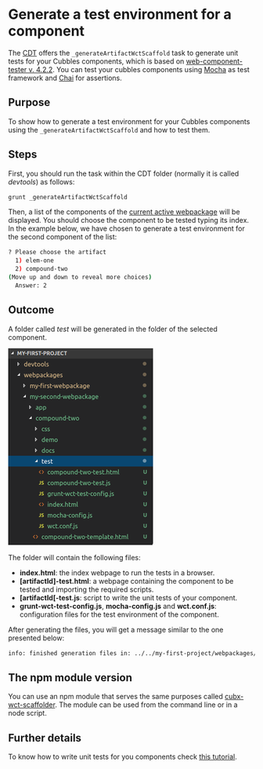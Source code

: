 # Generate a test environment for a component

The [CDT](../README.md) offers the `_generateArtifactWctScaffold` task to generate unit tests for your Cubbles components, which is based on [web-component-tester v. 4.2.2](https://www.npmjs.com/package/web-component-tester/v/4.2.2). You can test your cubbles components using [Mocha](https://mochajs.org/) as test framework and [Chai](https://www.chaijs.com/) for assertions.

## Purpose

To show how to generate a test environment for your Cubbles components using the `_generateArtifactWctScaffold` and how to test them.

## Steps

First, you should run the task within the CDT folder (normally it is called *devtools*) as follows:

```bash
grunt _generateArtifactWctScaffold
```

Then, a list of the components of the [current active webpackage](change-active-webpackage.md) will be displayed. You should choose the component to be tested typing its index. In the example below, we have chosen to generate a test environment for the second component of the list:

```bash
? Please choose the artifact
  1) elem-one
  2) compound-two
(Move up and down to reveal more choices)
  Answer: 2
```

## Outcome

A folder called *test* will be generated in the folder of the selected component.

![Component test generated folder](../../assets/images/component_test_folder.png)

The folder will contain the following files:

* **index.html**: the index webpage to run the tests in a browser.
* **\[artifactId\]-test.html**: a webpage containing the component to be tested and importing the required scripts.
* **\[artifactId\[-test.js**: script to write the unit tests of your component.
* **grunt-wct-test-config.js**, **mocha-config.js** and **wct.conf.js**: configuration files for the test environment of the component.

After generating the files, you will get a message similar to the one presented below:

```bash
info: finished generation files in: ../../my-first-project/webpackages/my-second-webpackage/compound-two/test
```

## The npm module version

You can use an npm module that serves the same purposes called [cubx-wct-scaffolder](https://www.npmjs.com/package/cubx-wct-scaffolder). The module can be used from the command line or in a node script.

## Further details

To know how to write unit tests for you components check [this tutorial](testing-components.md).